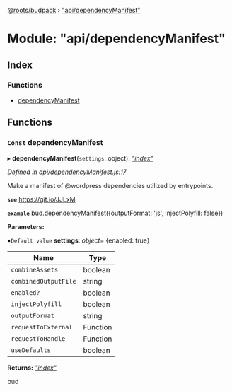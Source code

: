 [@roots/budpack](../globals.md) › ["api/dependencyManifest"](_api_dependencymanifest_.md)

# Module: "api/dependencyManifest"

## Index

### Functions

* [dependencyManifest](_api_dependencymanifest_.md#const-dependencymanifest)

## Functions

### `Const` dependencyManifest

▸ **dependencyManifest**(`settings`: object): *["index"](_index_.md)*

*Defined in [api/dependencyManifest.js:17](https://github.com/roots/bud-support/blob/49a29fe/src/budpack/builder/api/dependencyManifest.js#L17)*

Make a manifest of @wordpress dependencies utilized by entrypoints.

**`see`** https://git.io/JJLxM

**`example`** bud.dependencyManifest({outputFormat: 'js', injectPolyfill: false})

**Parameters:**

▪`Default value`  **settings**: *object*= {enabled: true}

Name | Type |
------ | ------ |
`combineAssets` | boolean |
`combinedOutputFile` | string |
`enabled?` | boolean |
`injectPolyfill` | boolean |
`outputFormat` | string |
`requestToExternal` | Function |
`requestToHandle` | Function |
`useDefaults` | boolean |

**Returns:** *["index"](_index_.md)*

bud
